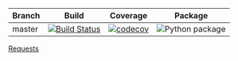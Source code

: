 | Branch        | Build           | Coverage           | Package           |
| ------------- |:-------------:|:-------------:|:-------------:|
| master      | [![Build Status](https://travis-ci.com/vtsyryuk/HackerRank-Python.svg?token=CMgxKAxmBRYb8Yp4nwe8&branch=master)](https://travis-ci.com/vtsyryuk/HackerRank-Python) | [![codecov](https://codecov.io/gh/vtsyryuk/hacker_rank/branch/master/graph/badge.svg?token=Z4NX1P3ELH)](https://codecov.io/gh/vtsyryuk/hacker_rank) | ![Python package](https://github.com/vtsyryuk/hacker_rank/workflows/Python%20package/badge.svg) |


[Requests](https://travis-ci.org/vtsyryuk/hacker_rank/requests)
